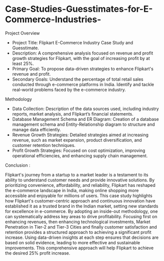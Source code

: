 # Case-Studies-Guesstimates-for-E-Commerce-Industries-

Project Overview

* Project Title: Flipkart E-Commerce Industry Case Study and Guesstimate.
* Description: A comprehensive analysis focused on revenue and profit growth strategies for Flipkart, with the goal of increasing profit by at least 25%.
* Primary Goal: To propose data-driven strategies to enhance Flipkart's revenue and profit.
* Secondary Goals: Understand the percentage of total retail sales conducted through e-commerce platforms in India. Identify and tackle real-world problems faced by the e-commerce industry.

Methodology

* Data Collection: Description of the data sources used, including industry reports, market analysis, and Flipkart’s financial statements.
* Database Management Schema and ER Diagram: Creation of a database management schema and Entity-Relationship diagram to structure and manage data efficiently.
* Revenue Growth Strategies: Detailed strategies aimed at increasing revenue, such as market expansion, product diversification, and customer retention techniques.
* Profit Growth Strategies: Focused on cost optimization, improving operational efficiencies, and enhancing supply chain management.

Conclusion : 

Flipkart's journey from a startup to a market leader is a testament to its ability to understand customer needs and provide innovative solutions. By prioritizing convenience, affordability, and reliability, Flipkart has reshaped the e-commerce landscape in India, making online shopping more accessible and enjoyable for millions of users. This case study highlights how Flipkart's customer-centric approach and continuous innovation have established it as a trusted brand in the Indian market, setting new standards for excellence in e-commerce.
By adopting an inside-out methodology, one can systematically address key areas to drive profitability. Focusing first on enhancing revenues, then enhancing technological investments, Market Penetration in Tier-2 and Tier-3 Cities and finally customer satisfaction and retention provides a structured approach to achieving a significant profit increase. Using data-driven insights at each step ensures that decisions are based on solid evidence, leading to more effective and sustainable improvements. This comprehensive approach will help Flipkart to achieve the desired 25% profit increase.
